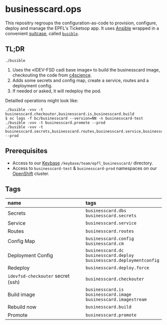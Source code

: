 # businesscard.ops

This repositry regroups the configuration-as-code to provision, configure,
deploy and manage the EPFL's Ticketsop app. It uses [Ansible] wrapped in a
convenient [suitcase], called [`busible`](./busible).


## TL;DR

`./busible`

1. Uses the «IDEV-FSD cadi base image» to build the businesscard image, checkouting the code from [c4science].
1. Adds some secrets and config map, create a service, routes and a deployment config.
1. If needed or asked, it will redeploy the pod.

Detailled operations might look like:
```
./busible -vvv -t businesscard.checkouter,businesscard.is,businesscard.build
$ oc logs -f bc/businesscard --version=NN -n businesscard-test
./busible -vvv -t businesscard.promote --prod
./busible -vvv -t businesscard.secrets,businesscard.routes,businesscard.service,businesscard.cm,businesscard.dc --prod
```

## Prerequisites

* Access to our [Keybase] `/keybase/team/epfl_businesscard/` directory.
* Access to `businesscard-test` & `businesscard-prod` namespaces on our [OpenShift] cluster.


## Tags
<!--- for f in $(find . -path ./ansible-deps-cache -prune -false -o -name '*.yml'); do cat $f | yq '.[] | {name, tags}| with_entries( select( .value != null ) )' 2>/dev/null; done --->

| name                             | tags                                                                          |
|:---------------------------------|:------------------------------------------------------------------------      |
|Secrets                           | `businesscard.dbs`<br>`businesscard.secrets`                                  |
|Service                           | `businesscard.service`                                                        |
|Routes                            | `businesscard.routes`                                                         |
|Config Map                        | `businesscard.config`<br>`businesscard.cm`                                    |
|Deployment Config                 | `businesscard.dc`<br>`businesscard.deploy`<br>`businesscard.deploymentconfig` |
|Redeploy                          | `businesscard.deploy.force`                                                   |
|`idevfsd-checkouter` secret (ssh) | `businesscard.checkouter`                                                     |
|Build image                       | `businesscard.is`<br>`businesscard.image`<br>`businesscard.imagestream`       |
|Rebuild now                       | `businesscard.build`                                                          |
|Promote                           | `businesscard.promote`                                                        |



[Ansible]: https://www.ansible.com (Ansible is Simple IT Automation)
[suitcase]: https://github.com/epfl-si/ansible.suitcase (Install Ansible and its dependency stack into a temporary directory)
[c4science]: https://c4science.ch/diffusion/3794/history/dev/
[Keybase]: https://keybase.io
[OpenShift]: https://openshift.com
[//]: # "comment"
